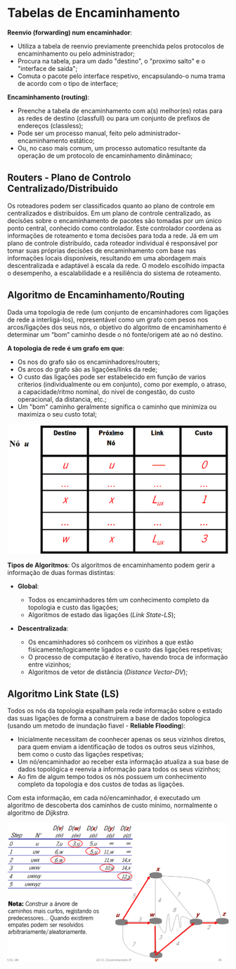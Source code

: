 # Tabelas de Encaminhamento

**Reenvio (forwarding) num encaminhador**:
 - Utiliza a tabela de reenvio previamente preenchida pelos protocolos de encaminhamento ou pelo administrador;
 - Procura na tabela, para um dado "destino", o "proximo salto" e o "interface de saida";
 - Comuta o pacote pelo interface respetivo, encapsulando-o numa trama de acordo com o tipo de interface;

**Encaminhamento (routing)**:
 - Preenche a tabela de encaminhamento com a(s) melhor(es)  rotas para as redes de destino (classfull) ou para um conjunto de prefixos de endereços (classless);
 - Pode ser um processo manual, feito pelo administrador- encaminhamento estático;
 - Ou, no caso mais comum, um processo automatico resultante da operação de um protocolo de encaminhamento dinâminaco;

## Routers - Plano de Controlo Centralizado/Distribuido

Os roteadores podem ser classificados quanto ao plano de controle em centralizados e distribuídos. Em um plano de controle centralizado, as decisões sobre o encaminhamento de pacotes são tomadas por um único ponto central, conhecido como controlador. Este controlador coordena as informações de roteamento e toma decisões para toda a rede. Já em um plano de controle distribuído, cada roteador individual é responsável por tomar suas próprias decisões de encaminhamento com base nas informações locais disponíveis, resultando em uma abordagem mais descentralizada e adaptável à escala da rede. O modelo escolhido impacta o desempenho, a escalabilidade e a resiliência do sistema de roteamento.

## Algoritmo de Encaminhamento/Routing

Dada uma topologia de rede (um conjunto de encaminhadores com ligações de rede a interligá-los), representável como um grafo com pesos nos arcos/ligações dos seus nós, o objetivo do algoritmo de encaminhamento é determinar um “bom” caminho desde o nó fonte/origem até ao nó destino.

**A topologia de rede é um grafo em que**:
 - Os nos do grafo são os encaminhadores/routers;
 - Os arcos do grafo são as ligações/links da rede;
 - O custo das ligações pode ser estabelecido em função de varios criterios (individualmente ou em conjunto), como por exemplo, o atraso, a capacidade/ritmo nominal, do nivel de congestão, do custo operacional, da distancia, etc.;
 - Um "bom" caminho geralmente significa o caminho que minimiza ou maximiza o seu custo total;

![Tabela de Encaminhamento](img/TabelaEncam.png)

**Tipos de Algoritmos**:
Os algoritmos de encaminhamento podem gerir a informação de duas formas distintas:
 - **Global**:
   - Todos os encaminhadores têm um conhecimento completo da topologia e custo das ligações;
   - Algoritmos de estado das ligações (*Link State-LS*);

 - **Descentralizada**:
   - Os encaminhadores só conhcem os vizinhos a que estão fisicamente/logicamente ligados e o custo das ligações respetivas;
   - O processo de computação é iterativo, havendo troca de informação entre vizinhos;
   - Algoritmos de vetor de distância (*Distance Vector-DV*);

## Algoritmo Link State (LS)

Todos os nós da topologia espalham pela rede informação sobre o estado das suas ligações de forma a construirem a base de dados topologica (usando um metodo de inundação fiavel - **Reliable Flooding**):
 - Inicialmente necessitam de coonhecer apenas os seus vizinhos diretos, para quem enviam a identificação de todos os outros seus vizinhos, bem como o custo das ligações respetivas;
 - Um nó/encaminhador ao receber esta informação atualiza a sua base de dados topológica e reenvia a informação para todos os seus vizinhos;
 - Ao fim de algum tempo todos os nós possuem um conhecimento completo da topologia e dos custos de todas as ligações.

Com esta informação, em cada nó/encaminhador, é executado um algoritmo de descoberta dos caminhos de custo mínimo, normalmente o algoritmo de *Dijkstra*.

![Tabela do Link State](img/TabelaLS.png)